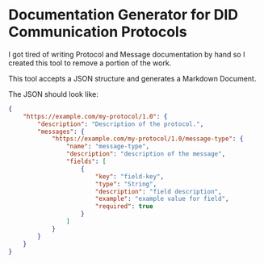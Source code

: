 Documentation Generator for DID Communication Protocols
=======================================================

I got tired of writing Protocol and Message documentation by hand so I created
this tool to remove a portion of the work.

This tool accepts a JSON structure and generates a Markdown Document.

The JSON should look like:
```json
{
	"https://example.com/my-protocol/1.0": {
		"description": "Description of the protocol.",
		"messages": {
			"https://example.com/my-protocol/1.0/message-type": {
				"name": "message-type",
				"description": "description of the message",
				"fields": [
					{
						"key": "field-key",
						"type": "String",
						"description": "field description",
						"example": "example value for field",
						"required": true
					}
				]
			}
		}
	}
}
```
